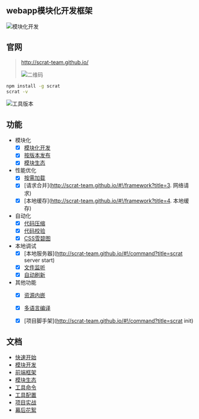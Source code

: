 ## webapp模块化开发框架

![模块化开发](https://github.com/scrat-team/scrat-site/raw/master/views/img/cubes.png)

## 官网

> http://scrat-team.github.io/
>
> ![二维码](https://github.com/scrat-team/scrat-site/raw/master/views/img/qrcode.png)

```bash
npm install -g scrat
scrat -v
```

![工具版本](https://github.com/scrat-team/scrat-site/raw/master/components/pages/quick-start/version.gif)

## 功能

- 模块化
    - [x] [模块化开发](http://scrat-team.github.io/#!/modular)
    - [x] [按版本发布](http://scrat-team.github.io/#!/settings?title=version)
    - [x] [模块生态](http://scrat-team.github.io/#!/components)
- 性能优化
    - [x] [按需加载](http://scrat-team.github.io/#!/framework?title=scrat.js)
    - [x] [请求合并](http://scrat-team.github.io/#!/framework?title=3. 网络请求)
    - [x] [本地缓存](http://scrat-team.github.io/#!/framework?title=4. 本地缓存)
- 自动化
    - [x] [代码压缩](http://scrat-team.github.io/#!/settings?title=settings.optimizer.uglify-js)
    - [x] [代码校验](http://scrat-team.github.io/#!/settings?title=settings.lint.jshint)
    - [x] [CSS雪碧图](http://scrat-team.github.io/#!/settings?title=settings.spriter.csssprites)
- 本地调试
    - [x] [本地服务器](http://scrat-team.github.io/#!/command?title=scrat server start)
    - [x] [文件监听](http://scrat-team.github.io/#!/command?title=本地开发)
    - [x] [自动刷新](http://scrat-team.github.io/#!/command?title=本地开发)
- 其他功能
    - [x] [资源内嵌](http://scrat-team.github.io/#!/todo)
    - [x] [多语言编译](http://scrat-team.github.io/#!/settings?title=settings.parser.stylus)
    - [x] [项目脚手架](http://scrat-team.github.io/#!/command?title=scrat init)


## 文档

* [快速开始](http://scrat-team.github.io/#!/quick-start)
* [模块开发](http://scrat-team.github.io/modular)
* [前端框架](http://scrat-team.github.io/framework)
* [模块生态](http://scrat-team.github.io/components)
* [工具命令](http://scrat-team.github.io/command)
* [工具配置](http://scrat-team.github.io/settings)
* [项目实战](http://scrat-team.github.io/practice)
* [幕后花絮](https://github.com/fouber/blog/issues/2)
